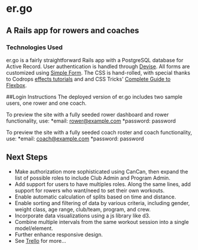 # er.go
## A Rails app for rowers and coaches

### Technologies Used
er.go is a fairly straightforward Rails app with a PostgreSQL database for Active Record. User authentication is handled through [Devise](https://github.com/plataformatec/devise). All forms are customized using [Simple Form](https://github.com/plataformatec/simple_form). The CSS is hand-rolled, with special thanks to Codrops [effects tutorials](http://tympanus.net/codrops/category/tutorials) and and CSS Tricks' [Complete Guide to Flexbox](https://css-tricks.com/snippets/css/a-guide-to-flexbox/guide).

##Login Instructions
The deployed version of er.go includes two sample users, one rower and one coach.

To preview the site with a fully seeded rower dashboard and rower functionality, use:
  *email: rower@example.com
  *password: password

To preview the site with a fully seeded coach roster and coach functionality, use:
  *email: coach@example.com
  *password: password

## Next Steps
- Make authorization more sophisticated using CanCan, then expand the list of possible roles to include Club Admin and Program Admin.
- Add support for users to have multiples roles. Along the same lines, add support for rowers who want/need to set their own workouts.
- Enable automatic calculation of splits based on time and distance.
- Enable sorting and filtering of data by various criteria, including gender, weight class, age range, club/team, program, and crew.
- Incorporate data visualizations using a js library like d3.
- Combine multiple intervals from the same workout session into a single model/element.
- Further enhance responsive design.
- See [Trello](https://trello.com/b/XQQBBKRc/week-6-project) for more...
